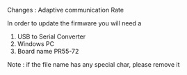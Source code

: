 Changes :
Adaptive communication Rate 

In order to update the firmware you will need a 

1. USB to Serial Converter
2. Windows PC
3. Board name PR55-72


Note : if the file name has any special char, please remove it
